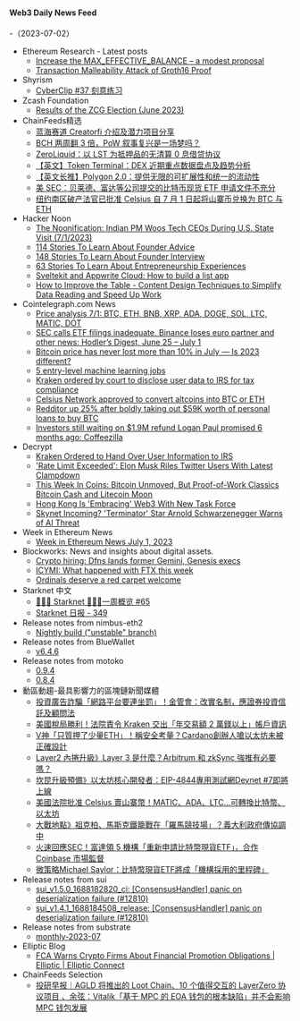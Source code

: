 #### Web3 Daily News Feed
-（2023-07-02）

- Ethereum Research - Latest posts
  - [Increase the MAX_EFFECTIVE_BALANCE – a modest proposal](https://ethresear.ch/t/increase-the-max-effective-balance-a-modest-proposal/15801/36)
  - [Transaction Malleability Attack of Groth16 Proof](https://ethresear.ch/t/transaction-malleability-attack-of-groth16-proof/15881/2)
- Shyrism
  - [CyberClip #37 刻意练习](https://shyrz.me/cyberclip-37-practice-deliberately/)
- Zcash Foundation
  - [Results of the ZCG Election (June 2023)](https://zfnd.org/results-of-the-zcg-election-june-2023/)
- ChainFeeds精选
  - [蓝海赛道 Creatorfi 介绍及潜力项目分享](https://mirror.xyz/0x901eA9e4c3D637C73a368B2bCD0E708992baE49C/5K4n8m0s4WuYYpgVCBSv6lLlUYfM8cJ51oBC909VpRU)
  - [BCH 两周翻 3 倍，PoW 叙事复兴是一场梦吗？](https://www.odaily.news/post/5188125)
  - [ZeroLiquid：以 LST 为抵押品的无清算 0 息借贷协议](https://ld-capital.medium.com/zeroliquid-以lst为抵押品的无清算0息借贷协议-bc1b06d0de22)
  - [【英文】Token Terminal：DEX 近期重点数据盘点及趋势分析](https://tokenterminal.com/weekly-fundamentals/exchanges-dex-69)
  - [【英文长推】Polygon 2.0：提供无限的可扩展性和统一的流动性](https://twitter.com/0xpolygonlabs/status/1674538238835343361)
  - [美 SEC：贝莱德、富达等公司提交的比特币现货 ETF 申请文件不充分](https://www.wsj.com/articles/sec-says-spot-bitcoin-etf-filings-are-inadequate-390336e8)
  - [纽约南区破产法官已批准 Celsius 自 7 月 1 日起将山寨币兑换为 BTC 与 ETH](https://www.coindesk.com/policy/2023/06/30/bankrupt-celsius-can-convert-altcoins-to-btc-eth-starting-july-1-following-sec-talks/)
- Hacker Noon
  - [The Noonification: Indian PM Woos Tech CEOs During U.S. State Visit  (7/1/2023)](https://hackernoon.com/7-1-2023-noonification?source=rss)
  - [114 Stories To Learn About Founder Advice](https://hackernoon.com/114-stories-to-learn-about-founder-advice?source=rss)
  - [148 Stories To Learn About Founder Interview](https://hackernoon.com/148-stories-to-learn-about-founder-interview?source=rss)
  - [63 Stories To Learn About Entrepreneurship Experiences](https://hackernoon.com/63-stories-to-learn-about-entrepreneurship-experiences?source=rss)
  - [Sveltekit and Appwrite Cloud: How to build a list app](https://hackernoon.com/sveltekit-and-appwrite-cloud-how-to-build-a-list-app?source=rss)
  - [How to Improve the Table - Content Design Techniques to Simplify Data Reading and Speed Up Work](https://hackernoon.com/how-to-improve-the-table-content-design-techniques-to-simplify-data-reading-and-speed-up-work?source=rss)
- Cointelegraph.com News
  - [Price analysis 7/1: BTC, ETH, BNB, XRP, ADA, DOGE, SOL, LTC, MATIC, DOT](https://cointelegraph.com/news/price-analysis-7-1-btc-eth-bnb-xrp-ada-doge-sol-ltc-matic-dot)
  - [SEC calls ETF filings inadequate, Binance loses euro partner and other news: Hodler’s Digest, June 25 – July 1](https://cointelegraph.com/magazine/sec-calls-etf-filings-inadequate-binance-loses-euro-partner-and-other-news-hodlers-digest-june-25-july-1/)
  - [Bitcoin price has never lost more than 10% in July — Is 2023 different?](https://cointelegraph.com/news/bitcoin-price-never-lost-july-2023-different)
  - [5 entry-level machine learning jobs](https://cointelegraph.com/news/5-entry-level-machine-learning-jobs)
  - [Kraken ordered by court to disclose user data to IRS for tax compliance](https://cointelegraph.com/news/kraken-ordered-by-court-disclose-user-data-irs-tax-compliance)
  - [Celsius Network approved to convert altcoins into BTC or ETH](https://cointelegraph.com/news/celsius-network-approved-convert-altcoins-into-btc-or-eth)
  - [Redditor up 25% after boldly taking out $59K worth of personal loans to buy BTC](https://cointelegraph.com/news/redditor-up-25-after-boldly-taking-out-59k-worth-of-personal-loans-to-buy-btc)
  - [Investors still waiting on $1.9M refund Logan Paul promised 6 months ago: Coffeezilla](https://cointelegraph.com/news/investors-still-waiting-on-refund-logan-paul-promised-six-months-ago)
- Decrypt
  - [Kraken Ordered to Hand Over User Information to IRS](https://decrypt.co/147023/kraken-irs-customer-user-records-data-information)
  - ['Rate Limit Exceeded': Elon Musk Riles Twitter Users With Latest Clampdown](https://decrypt.co/147013/twitter-rate-limit-exceeded-elon-musk-limits-access)
  - [This Week In Coins: Bitcoin Unmoved, But Proof-of-Work Classics Bitcoin Cash and Litecoin Moon](https://decrypt.co/147002/this-week-in-coins-bitcoin-level-cash-litecoin-moon)
  - [Hong Kong Is 'Embracing' Web3 With New Task Force](https://decrypt.co/147003/hong-kong-is-embracing-web3-with-new-task-force)
  - [Skynet Incoming? 'Terminator' Star Arnold Schwarzenegger Warns of AI Threat](https://decrypt.co/146967/skynet-incoming-terminator-star-arnold-schwarzenegger-warns-ai-threat)
- Week in Ethereum News
  - [Week in Ethereum News  July 1, 2023](https://weekinethereumnews.com/week-in-ethereum-news-july-1-2023/)
- Blockworks: News and insights about digital assets.
  - [Crypto hiring: Dfns lands former Gemini, Genesis execs](https://blockworks.co/news/dfns-lands-former-gemini-genesis-execs)
  - [ICYMI: What happened with FTX this week](https://blockworks.co/news/ftx-this-week)
  - [Ordinals deserve a red carpet welcome](https://blockworks.co/news/bitcoin-miners-ordinals-halving)
- Starknet 中文
  - [👩🏽‍🚀 Starknet 👨🏽‍🚀一周概览 #65](https://starknetzh.substack.com/p/starknet-65-620)
  - [Starknet 日报 - 349](https://starknetzh.substack.com/p/starknet-349)
- Release notes from nimbus-eth2
  - [Nightly build ("unstable" branch)](https://github.com/status-im/nimbus-eth2/releases/tag/nightly)
- Release notes from BlueWallet
  - [v6.4.6](https://github.com/BlueWallet/BlueWallet/releases/tag/v6.4.6)
- Release notes from motoko
  - [0.9.4](https://github.com/dfinity/motoko/releases/tag/0.9.4)
  - [0.8.4](https://github.com/dfinity/motoko/releases/tag/0.8.4)
- 動區動趨-最具影響力的區塊鏈新聞媒體
  - [投資廣告詐騙「網路平台要連坐罰」！金管會：改實名制，應證券投資信託及顧問法](https://www.blocktempo.com/real-name-rule-for-online-investment-ad-platform-will-assume-joint-liability/)
  - [美國稅局勝利！法院責令 Kraken 交出「年交易額 2 萬鎂以上」帳戶資訊](https://www.blocktempo.com/us-court-order-kraken-turn-over-users-information-to-the-irs/)
  - [V神「只質押了少量ETH」！稱安全考量？Cardano創辦人嗆以太坊未被正確設計](https://www.blocktempo.com/vitalik-says-he-stakes-only-a-modest-portion-of-ethereum/)
  - [Layer2 內捲升級》Layer 3 是什麼？Arbitrum 和 zkSync 強推有必要嗎？](https://www.blocktempo.com/what-problem-can-layer-3-solutions-solve/)
  - [坎昆升級預備》以太坊核心開發者：EIP-4844專用測試網Devnet #7即將上線](https://www.blocktempo.com/ethereum-eip-4844-dedicated-test-network-launching-soon/)
  - [美國法院批准 Celsius 賣山寨幣！MATIC、ADA、LTC…可轉換比特幣、以太坊](https://www.blocktempo.com/celsius-was-granted-to-convert-altcoins-to-btc-eth/)
  - [大戰地點》祖克柏、馬斯克鐵籠戰在「羅馬競技場」？義大利政府傳協調中](https://www.blocktempo.com/cage-fight-between-elon-musk-mark-zuckerberg-may-happen-at-colosseum/)
  - [火速回應SEC！富達領 5 機構「重新申請比特幣現貨ETF」，合作 Coinbase 市場監督](https://www.blocktempo.com/fidelity-invesco-vaneck-21share-refiles-bitcoin-etf-application/)
  - [微策略Michael Saylor：比特幣現貨ETF將成「機構採用的里程碑」](https://www.blocktempo.com/bitcoin-spot-etf-will-be-a-milestone-for-institutional-adoption-michael-saylor-said/)
- Release notes from sui
  - [sui_v1.5.0_1688182820_ci: [ConsensusHandler] panic on deserialization failure (#12810)](https://github.com/MystenLabs/sui/releases/tag/sui_v1.5.0_1688182820_ci)
  - [sui_v1.4.1_1688184508_release: [ConsensusHandler] panic on deserialization failure (#12810)](https://github.com/MystenLabs/sui/releases/tag/sui_v1.4.1_1688184508_release)
- Release notes from substrate
  - [monthly-2023-07](https://github.com/paritytech/substrate/releases/tag/monthly-2023-07)
- Elliptic Blog
  - [FCA Warns Crypto Firms About Financial Promotion Obligations | Elliptic | Elliptic Connect](https://www.elliptic.co/blog/analysis/fca-warns-crypto-firms-about-financial-promotion-obligations)
- ChainFeeds Selection
  - [投研早报｜AGLD 将推出的 Loot Chain、10 个值得交互的 LayerZero 协议项目 、余弦：Vitalik「基于 MPC 的 EOA 钱包的根本缺陷」并不会影响 MPC 钱包发展](https://substack.chainfeeds.xyz/p/agld-loot-chain10-layerzero-vitalik)
